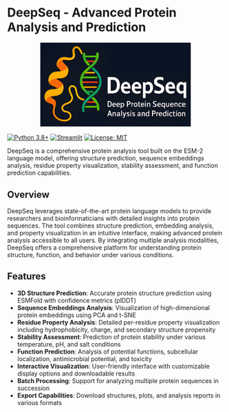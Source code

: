 # DeepSeq - Advanced Protein Analysis and Prediction

<p align="center"><img src="logo.png" alt="DeepSeq Logo" width="350" /></p>

[![Python 3.8+](https://img.shields.io/badge/python-3.8+-blue.svg)](https://www.python.org/downloads/)
[![Streamlit](https://img.shields.io/badge/streamlit-1.22.0+-red.svg)](https://streamlit.io)
[![License: MIT](https://img.shields.io/badge/License-MIT-yellow.svg)](https://opensource.org/licenses/MIT)

DeepSeq is a comprehensive protein analysis tool built on the ESM-2 language model, offering structure prediction, sequence embeddings analysis, residue property visualization, stability assessment, and function prediction capabilities.

## Overview
DeepSeq leverages state-of-the-art protein language models to provide researchers and bioinformaticians with detailed insights into protein sequences. The tool combines structure prediction, embedding analysis, and property visualization in an intuitive interface, making advanced protein analysis accessible to all users. By integrating multiple analysis modalities, DeepSeq offers a comprehensive platform for understanding protein structure, function, and behavior under various conditions.

## Features
- **3D Structure Prediction**: Accurate protein structure prediction using ESMFold with confidence metrics (plDDT)
- **Sequence Embeddings Analysis**: Visualization of high-dimensional protein embeddings using PCA and t-SNE
- **Residue Property Analysis**: Detailed per-residue property visualization including hydrophobicity, charge, and secondary structure propensity
- **Stability Assessment**: Prediction of protein stability under various temperature, pH, and salt conditions
- **Function Prediction**: Analysis of potential functions, subcellular localization, antimicrobial potential, and toxicity
- **Interactive Visualization**: User-friendly interface with customizable display options and downloadable results
- **Batch Processing**: Support for analyzing multiple protein sequences in succession
- **Export Capabilities**: Download structures, plots, and analysis reports in various formats
